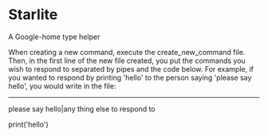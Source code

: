 # Starlite
A Google-home type helper


When creating a new command, execute the create_new_command file. Then, in the first line of the new file created, you put the commands you wish to respond to separated by pipes and the code below. For example, if you wanted to respond by printing 'hello' to the person saying 'please say hello', you would write in the file:

----------------------------------------------------------------------

please say hello|any thing else to respond to

print('hello')
